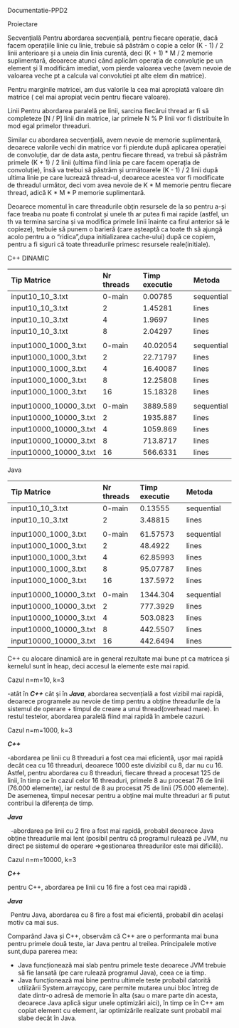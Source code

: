 
Documentatie-PPD2

Proiectare

Secvențială
Pentru abordarea secvențială, pentru fiecare operație, dacă facem operațiile linie cu linie, trebuie să păstrăm o copie a celor (K - 1) / 2 linii anterioare și a uneia din linia curentă, deci (K + 1) \* M / 2 memorie suplimentară, deoarece atunci când aplicăm operația de convoluție pe un element și îl modificăm imediat, vom pierde valoarea veche (avem nevoie de valoarea veche pt a calcula val convolutiei pt alte elem din matrice).

Pentru marginile matricei, am dus valorile la cea mai apropiată valoare din matrice ( cel mai apropiat vecin pentru fiecare valoare).

Linii
Pentru abordarea paralelă pe linii, sarcina fiecărui thread ar fi să completeze [N / P] linii din matrice, iar primele N % P linii vor fi distribuite în mod egal primelor threaduri.

Similar cu abordarea secvențială, avem nevoie de memorie suplimentară, deoarece valorile vechi din matrice vor fi pierdute după aplicarea operației de convoluție, dar de data asta, pentru fiecare thread, va trebui să păstrăm primele (K + 1) / 2 linii (ultima fiind linia pe care facem operația de convoluție), însă va trebui să păstrăm și următoarele (K - 1) / 2 linii după ultima linie pe care lucrează thread-ul, deoarece acestea vor fi modificate de threadul următor, deci vom avea nevoie de K \* M memorie pentru fiecare thread, adică K \* M \* P memorie suplimentară.

Deoarece momentul în care threadurile obțin resursele de la so pentru a-și face treaba nu poate fi controlat și unele th ar putea fi mai rapide (astfel, un th va termina sarcina și va modifica primele linii înainte ca firul anterior să le copieze), trebuie să punem o barieră (care așteaptă ca toate th să ajungă acolo pentru a o  “ridica”,dupa initializarea cache-ului) după ce copiem, pentru a fi siguri că toate threadurile primesc resursele reale(initiale).


C++ DINAMIC

|Tip Matrice|Nr threads|Timp executie|Metoda|
| :- | :- | :- | :- |
|input10\_10\_3.txt|0-main|0\.00785|sequential|
|input10\_10\_3.txt|2|1\.45281|lines|
|input10\_10\_3.txt|4|1\.9697|lines|
|input10\_10\_3.txt|8|2\.04297|lines|
|||||
|input1000\_1000\_3.txt|0-main|40\.02054|sequential|
|input1000\_1000\_3.txt|2|22\.71797|lines|
|input1000\_1000\_3.txt|4|16\.40087|lines|
|input1000\_1000\_3.txt|8|12\.25808|lines|
|input1000\_1000\_3.txt|16|15\.18328|lines |
|||||
|input10000\_10000\_3.txt|0-main|3889\.589|sequential|
|input10000\_10000\_3.txt|2|1935\.887|lines|
|input10000\_10000\_3.txt|4|1059\.869|lines|
|input10000\_10000\_3.txt|8|713\.8717|lines|
|input10000\_10000\_3.txt|16|566\.6331|lines|

Java 

|Tip Matrice|Nr threads|Timp executie|Metoda||
| :- | :- | :- | :- | :- |
|input10\_10\_3.txt|0-main|0\.13555|sequential||
|input10\_10\_3.txt|2|3\.48815|lines||
||||||
|input1000\_1000\_3.txt|0-main|61\.57573|sequential||
|input1000\_1000\_3.txt|2|48\.4922|lines||
|input1000\_1000\_3.txt|4|62\.85993|lines||
|input1000\_1000\_3.txt|8|95\.07787|lines||
|input1000\_1000\_3.txt|16|137\.5972|lines||
||||||
|input10000\_10000\_3.txt|0-main|1344\.304|sequential||
|input10000\_10000\_3.txt|2|777\.3929|lines||
|input10000\_10000\_3.txt|4|503\.0823|lines||
|input10000\_10000\_3.txt|8|442\.5507|lines||
|input10000\_10000\_3.txt|16|442\.6494|lines||



C++ cu alocare dinamică are in general rezultate mai bune  pt ca matricea și kernelul sunt în heap, deci accesul la elemente este mai rapid.

Cazul n=m=10, k=3

-atât în ***C++*** cât și în ***Java***, abordarea secvențială a fost vizibil mai rapidă, deoarece programele au nevoie de timp pentru a obține threadurile de la sistemul de operare + timpul de creare a unui thread(overhead mare). În restul testelor, abordarea paralelă fiind mai rapidă în ambele cazuri.

Cazul n=m=1000, k=3

***C++***

-abordarea pe linii cu 8 threaduri a fost cea mai eficientă, ușor mai rapidă decât cea cu 16 threaduri, deoarece 1000 este divizibil cu 8, dar nu cu 16. Astfel, pentru abordarea cu 8 threaduri, fiecare thread a procesat 125 de linii, în timp ce în cazul celor 16 threaduri, primele 8 au procesat 76 de linii (76.000 elemente), iar restul de 8 au procesat 75 de linii (75.000 elemente). De asemenea, timpul necesar pentru a obține mai multe threaduri ar fi putut contribui la diferența de timp.

***Java***

` `-abordarea pe linii cu 2 fire a fost mai rapidă, probabil deoarece Java obține threadurile mai lent (posibil pentru că programul rulează pe JVM, nu direct pe sistemul de operare =>gestionarea threadurilor este mai dificilă).

Cazul n=m=10000, k=3

***C++***

pentru C++, abordarea pe linii cu 16 fire a fost cea mai rapidă .

***Java***

` `Pentru Java, abordarea cu 8 fire a fost mai eficientă, probabil din același motiv ca mai sus.

Comparând Java și C++, observăm că C++ are o performanta mai buna pentru primele două teste, iar Java pentru al treilea. Principalele motive sunt,dupa parerea mea:

- Java funcționează mai slab pentru primele teste deoarece JVM trebuie să fie lansată (pe care rulează programul Java), ceea ce ia timp.
- Java funcționează mai bine pentru ultimele teste probabil datorită utilizării System.arraycopy, care permite mutarea unui bloc întreg de date dintr-o adresă de memorie în alta (sau o mare parte din acesta, deoarece Java aplică sigur unele optimizări aici), în timp ce în C++ am copiat element cu element, iar optimizările realizate sunt probabil mai slabe decât în Java.

